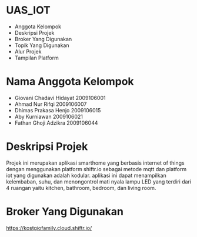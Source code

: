 # UAS_IOT
* Anggota Kelompok
* Deskripsi Projek
* Broker Yang Digunakan
* Topik Yang Digunakan
* Alur Projek
* Tampilan Platform
# Nama Anggota Kelompok
* Giovani Chadavi Hidayat 2009106001
* Ahmad Nur Rifqi 2009106007
* Dhimas Prakasa Henjo 2009106015
* Aby Kurniawan 2009106021
* Fathan Ghoji Adzikra 2009106044
# Deskripsi Projek
Projek ini merupakan aplikasi smarthome yang berbasis internet of things dengan menggunakan platform shiftr.io sebagai metode mqtt dan platform iot yang digunakan adalah kodular. aplikasi ini dapat menampilkan kelembaban, suhu, dan menongontrol mati nyala lampu LED yang terdiri dari 4 ruangan yaitu kitchen, bathroom, bedroom, dan living room.
# Broker Yang Digunakan
https://kostgiofamily.cloud.shiftr.io/
